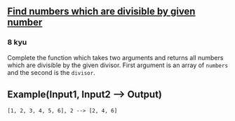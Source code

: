 <h2><a href=https://www.codewars.com/kata/55edaba99da3a9c84000003b/train/javascript target="_blank">Find numbers which are divisible by given number</a></h2><h3>8 kyu</h3><p>Complete the function which takes two arguments and returns all numbers which are divisible by the given divisor. First argument is an array of <code>numbers</code> and the second is the <code>divisor</code>.</p><h2 id="exampleinput1-input2----output">Example(Input1, Input2 --&gt; Output)</h2><pre><code>[1, 2, 3, 4, 5, 6], 2 --&gt; [2, 4, 6]</code></pre>
